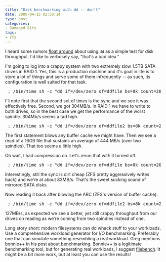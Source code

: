 ```yaml
---
title: "Disk benchmarking with dd -- don't"
date: 2009-04-15 02:50:14
type: post
categories:
- Damaged Bits
tags:
- zfs
---
```


<p>I heard some rumors <a href="http://it.toolbox.com/blogs/database-soup/testing-disk-speed-the-dd-test-31069?rss=1">float around</a> about using <code>dd</code> as a simple test for disk throughput.  I'd like to verbosely say, "that's a bad idea."</p>  <p>I'm going to log into a crappy system with two extremely slow 1.5TB SATA drives in RAID 1.  Yes, this is a production machine and it's goal in life is to store a lot of things and serve some of them infrequently -- as such, its configuration is well suited for that task.</p>  <pre> ; /bin/time sh -c "dd if=/dev/zero of=ddfile bs=8k count=2000000"; /bin/time sync 2000000+0 records in 2000000+0 records out  real       53.9 user        1.2 sys        28.4  real        0.2 user        0.0                   sys         0.0 </pre>  <p>I'll note first that the second set of times is the sync and we see it was effectively free.  Second, we got 304MB/s.  In RAID 1 we have to write to both drives, so in the best case we get the performance of the worst spindle.  304Mb/s seems a tad high.</p>  <pre> ; /bin/time sh -c "dd if=/dev/zero of=ddfile2 bs=8k count=2000000" 2000000+0 records in 2000000+0 records out  ; /bin/time dd if=ddfile of=/dev/null bs=8k 2000000+0 records in 2000000+0 records out  real       36.9 user        1.3 sys        35.5 </pre>  <p>The first statement blows any buffer cache we might have.  Then we see a read of a 16GB file that sustains an average of 444 MB/s (over two spindles).  That too seems a little high.</p>  <p>Oh wait, I had compression on.  Let's rerun that with it turned off.</p>  <pre> ; /bin/time sh -c "dd if=/dev/zero of=ddfile bs=8k count=2000000" ; /bin/time sync 2000000+0 records in 2000000+0 records out  real     3:17.9 user        1.2 sys        29.5  real        0.2 user        0.0 sys         0.0 </pre>  <p>Interestingly, still the sync is dirt cheap (ZFS pretty aggressively writes back) and we're at about 83MB/s.  That's the sweet sucking sound of mirrored SATA disks.</p>  <p>Now reading it back after blowing the ARC (ZFS's version of buffer cache):</p>  <pre> ; /bin/time sh -c "dd if=/dev/zero of=ddfile2 bs=8k count=2000000" 2000000+0 records in 2000000+0 records out  ; /bin/time dd if=ddfile of=/dev/null bs=8k 2000000+0 records in 2000000+0 records out  real     2:09.3 user        1.2 sys        13.1 </pre>  <p>127MB/s, as expected we see a better, yet still crappy throughput from our drives on reading as we're coming from two spindles instead of one.</p>  <p>Long story short: modern filesystems can do whack stuff to your workloads. Use a comprehensive workload generator for I/O benchmarking.  Preferably one that can simulate something resembling a real workload.  Greg mentions bonnie++ in his post about benchmarking.  Bonnie++ is a legitimate benchmarking tool, but for generating real workloads, I suggest <a href="http://opensolaris.org/os/community/performance/filebench/">filebench</a>.  It might be a bit more work, but at least you can use the results!</p>
